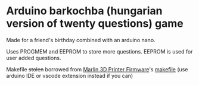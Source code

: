 # Arduino barkochba (hungarian version of twenty questions) game

Made for a friend's birthday combined with an arduino nano.

Uses PROGMEM and EEPROM to store more questions. EEPROM is used for user added questions.

Makefile ~~stolen~~ borrowed from [Marlin 3D Printer Firmware](https://github.com/MarlinFirmware/Marlin)'s [makefile](https://github.com/MarlinFirmware/Marlin/blob/2.1.x/Marlin/Makefile) (use arduino IDE or vscode extension instead if you can)